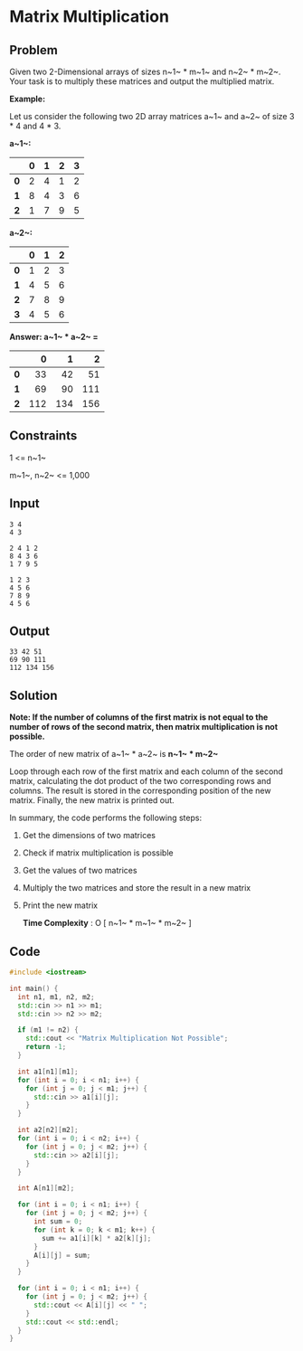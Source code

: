 # Matrix Multiplication

## Problem

Given two 2-Dimensional arrays of sizes n~1~ * m~1~ and n~2~ * m~2~. Your task is to multiply these matrices and output the multiplied matrix.

**Example:**

Let us consider the following two 2D array matrices a~1~ and a~2~ of size 3 * 4 and 4 * 3.

**a~1~:**

|    |  0 |  1 |  2 |  3 |
|----|---:|---:|---:|---:|
|  **0** |  2 |  4 |  1 | 2 |
|  **1** |  8 |  4 |  3 | 6 |
|  **2** |  1 |  7 |  9 | 5 |

**a~2~:**

|    |  0 |  1 |  2 |
|----|---:|---:|---:|
|  **0** |  1 |  2 |  3 |
|  **1** |  4 |  5 |  6 |
|  **2** |  7 |  8 |  9 |
|  **3** |  4 |  5 |  6 |

**Answer: a~1~ * a~2~ =**

|    | 0 |  1 |  2 |
|----|---:|---:|---:|
|  **0** |  33 |  42 |  51 |
|  **1** |  69 |  90 |  111 |
|  **2** |  112 |  134 |  156 |

## Constraints

1 <= n~1~

m~1~, n~2~ <= 1,000

## Input

```	
3 4
4 3
```
```
2 4 1 2
8 4 3 6
1 7 9 5
```
```
1 2 3
4 5 6
7 8 9
4 5 6
```

## Output
```
33 42 51
69 90 111
112 134 156
```

## Solution

**Note: If the number of columns of the first matrix is not equal to the number of rows of the second matrix, then matrix multiplication is not possible.**

The order of new matrix of a~1~ * a~2~ is  **n~1~ * m~2~**

Loop through each row of the first matrix and each column of the second matrix, calculating the dot product of the two corresponding rows and columns. The result is stored in the corresponding position of the new matrix. Finally, the new matrix is printed out.

In summary, the code performs the following steps:

1.  Get the dimensions of two matrices
2.  Check if matrix multiplication is possible
3.  Get the values of two matrices
4.  Multiply the two matrices and store the result in a new matrix
5.  Print the new matrix
	
	
	**Time Complexity** : O [ n~1~ * m~1~ * m~2~ ]
	
## Code

```cpp
#include <iostream>

int main() {
  int n1, m1, n2, m2;
  std::cin >> n1 >> m1;
  std::cin >> n2 >> m2;

  if (m1 != n2) {
    std::cout << "Matrix Multiplication Not Possible";
    return -1;
  }

  int a1[n1][m1];
  for (int i = 0; i < n1; i++) {
    for (int j = 0; j < m1; j++) {
      std::cin >> a1[i][j];
    }
  }

  int a2[n2][m2];
  for (int i = 0; i < n2; i++) {
    for (int j = 0; j < m2; j++) {
      std::cin >> a2[i][j];
    }
  }

  int A[n1][m2];

  for (int i = 0; i < n1; i++) {
    for (int j = 0; j < m2; j++) {
      int sum = 0;
      for (int k = 0; k < m1; k++) {
        sum += a1[i][k] * a2[k][j];
      }
      A[i][j] = sum;
    }
  }

  for (int i = 0; i < n1; i++) {
    for (int j = 0; j < m2; j++) {
      std::cout << A[i][j] << " ";
    }
    std::cout << std::endl;
  }
}
```
